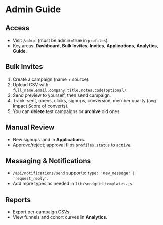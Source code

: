 # Admin Guide

## Access
- Visit `/admin` (must be admin=true in `profiles`).
- Key areas: **Dashboard**, **Bulk Invites**, **Invites**, **Applications**, **Analytics**, **Guide**.

## Bulk Invites
1. Create a campaign (name + source).
2. Upload CSV with: `full_name,email,company,title,notes,code(optional)`.
3. Send preview to yourself, then send campaign.
4. Track: sent, opens, clicks, signups, conversion, member quality (avg Impact Score of converts).
5. You can **delete** test campaigns or **archive** old ones.

## Manual Review
- New signups land in **Applications**.
- Approve/reject; approval flips `profiles.status` to `active`.

## Messaging & Notifications
- `/api/notifications/send` supports: `type: 'new_message' | 'request_reply'`.
- Add more types as needed in `lib/sendgrid-templates.js`.

## Reports
- Export per‑campaign CSVs.
- View funnels and cohort curves in **Analytics**.
